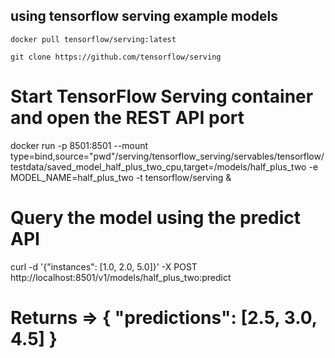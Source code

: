 ## using tensorflow serving example models 

```
docker pull tensorflow/serving:latest
```
```
git clone https://github.com/tensorflow/serving
```

# Start TensorFlow Serving container and open the REST API port

docker run -p 8501:8501 --mount type=bind,source="pwd"/serving/tensorflow_serving/servables/tensorflow/testdata/saved_model_half_plus_two_cpu,target=/models/half_plus_two -e MODEL_NAME=half_plus_two -t tensorflow/serving &


# Query the model using the predict API
curl -d '{"instances": [1.0, 2.0, 5.0]}' -X POST http://localhost:8501/v1/models/half_plus_two:predict

# Returns => { "predictions": [2.5, 3.0, 4.5] }
